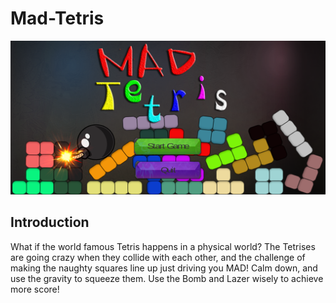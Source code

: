 # Mad-Tetris
![Screen Shot](https://github.com/MILKSHAK/image/blob/master/Screenshot_20161204-150547.png?raw=true)
## Introduction
What if the world famous Tetris happens in a physical world? The Tetrises are going crazy when they collide with each other, and the challenge of making the naughty squares line up just driving you MAD!
Calm down, and use the gravity to squeeze them.
Use the Bomb and Lazer wisely to achieve more score!
